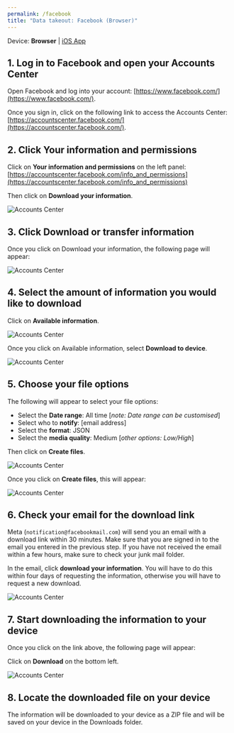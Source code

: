 ```yaml
---
permalink: /facebook
title: "Data takeout: Facebook (Browser)"
---
```


Device: **Browser** \| [iOS App](facebook_ios)

## 1. Log in to Facebook and open your Accounts Center

Open Facebook and log into your account:
[https://www.facebook.com/](https://www.facebook.com/).

Once you sign in, click on the following link to access the Accounts
Center: [https://accountscenter.facebook.com/](https://accountscenter.facebook.com/).

## 2. Click Your information and permissions

Click on **Your information and permissions** on the left panel:
[https://accountscenter.facebook.com/info_and_permissions](https://accountscenter.facebook.com/info_and_permissions)

Then click on **Download your information**.

![Accounts Center](assets/screenshots/fb-accountcenter.png)

## 3. Click Download or transfer information

Once you click on Download your information, the following page will
appear:

![Accounts Center](assets/screenshots/fb-transfer.png)

## 4. Select the amount of information you would like to download

Click on **Available information**.

![Accounts Center](assets/screenshots/fb-howmuch.png)

Once you click on Available information, select **Download to device**.

![Accounts Center](assets/screenshots/fb-what.png)

## 5. Choose your file options

The following will appear to select your file options:

- Select the **Date range**: All time \[_note: Date range can be
  customised_\]
- Select who to **notify**: \[email address\]
- Select the **format**: JSON
- Select the **media quality**: Medium \[_other options: Low/High_\]

Then click on **Create files**.

![Accounts Center](assets/screenshots/fb-create.png)

Once you click on **Create files**, this will appear:

![Accounts Center](assets/screenshots/fb-download.png)

## 6. Check your email for the download link

Meta (`notification@facebookmail.com`) will send you an email with a
download link within 30 minutes. Make sure that you are signed in to
the email you entered in the previous step. If you have not received the
email within a few hours, make sure to check your junk mail folder.

In the email, click **download your information**. You will have to do
this within four days of requesting the information, otherwise you will
have to request a new download.

![Accounts Center](assets/screenshots/fb-mail.png)

## 7. Start downloading the information to your device

Once you click on the link above, the following page will appear:

Click on **Download** on the bottom left.

![Accounts Center](assets/screenshots/fb-dodownload.png)

## 8. Locate the downloaded file on your device

The information will be downloaded to your device as a ZIP file and will
be saved on your device in the Downloads folder.
